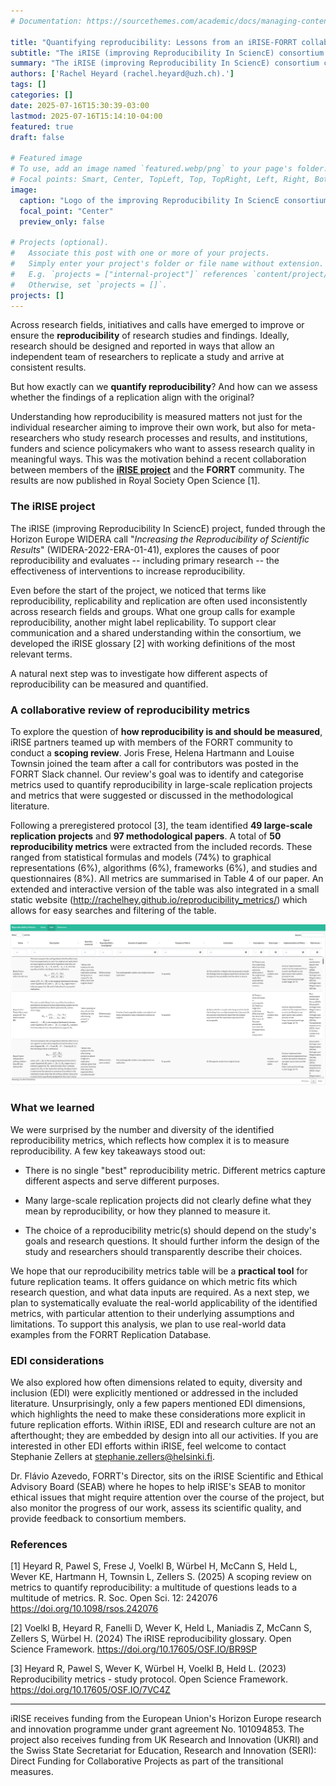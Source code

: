 ```yaml
---
# Documentation: https://sourcethemes.com/academic/docs/managing-content/

title: "Quantifying reproducibility: Lessons from an iRISE-FORRT collaborative project"
subtitle: "The iRISE (improving Reproducibility In SciencE) consortium conducted a scoping review to identify reproducibility metrics. FORRT joined the effort. This piece summarises the lessons learned from this collaborative project."
summary: "The iRISE (improving Reproducibility In SciencE) consortium conducted a scoping review to identify reproducibility metrics. FORRT joined the effort. This piece summarises the lessons learned from this collaborative project."
authors: ['Rachel Heyard (rachel.heyard@uzh.ch).']
tags: []
categories: []
date: 2025-07-16T15:30:39-03:00
lastmod: 2025-07-16T15:14:10-04:00
featured: true
draft: false

# Featured image
# To use, add an image named `featured.webp/png` to your page's folder.
# Focal points: Smart, Center, TopLeft, Top, TopRight, Left, Right, BottomLeft, Bottom, BottomRight.
image:
  caption: "Logo of the improving Reproducibility In SciencE consortium"
  focal_point: "Center"
  preview_only: false

# Projects (optional).
#   Associate this post with one or more of your projects.
#   Simply enter your project's folder or file name without extension.
#   E.g. `projects = ["internal-project"]` references `content/project/deep-learning/index.md`.
#   Otherwise, set `projects = []`.
projects: []
---
```


Across research fields, initiatives and calls have emerged to improve or ensure the **reproducibility** of research studies and findings. Ideally, research should be designed and reported in ways that allow an independent team of researchers to replicate a study and arrive at consistent results.

But how exactly can we **quantify reproducibility**? And how can we assess whether the findings of a replication align with the original?

Understanding how reproducibility is measured matters not just for the individual researcher aiming to improve their own work, but also for meta-researchers who study research processes and results, and institutions, funders and science policymakers who want to assess research quality in meaningful ways. This was the motivation behind a recent collaboration between members of the [**iRISE project**](https://irise-project.eu/) and the **FORRT** community. The results are now published in Royal Society Open Science [1].

### The iRISE project

The iRISE (improving Reproducibility In SciencE) project, funded through the Horizon Europe WIDERA call "*Increasing the Reproducibility of Scientific Results*" (WIDERA-2022-ERA-01-41), explores the causes of poor reproducibility and evaluates -- including primary research -- the effectiveness of interventions to increase reproducibility.

Even before the start of the project, we noticed that terms like reproducibility, replicability and replication are often used inconsistently across research fields and groups. What one group calls for example reproducibility, another might label replicability. To support clear communication and a shared understanding within the consortium, we developed the iRISE glossary [2] with working definitions of the most relevant terms.

A natural next step was to investigate how different aspects of reproducibility can be measured and quantified.

### A collaborative review of reproducibility metrics

To explore the question of **how reproducibility is and should be measured**, iRISE partners teamed up with members of the FORRT community to conduct a **scoping review**. Joris Frese, Helena Hartmann and Louise Townsin joined the team after a call for contributors was posted in the FORRT Slack channel. Our review's goal was to identify and categorise metrics used to quantify reproducibility in large-scale replication projects and metrics that were suggested or discussed in the methodological literature.

Following a preregistered protocol [3], the team identified **49 large-scale replication projects** and **97 methodological papers**. A total of **50 reproducibility metrics** were extracted from the included records. These ranged from statistical formulas and models (74%) to graphical representations (6%), algorithms (6%), frameworks (6%), and studies and questionnaires (8%). All metrics are summarised in Table 4 of our paper. An extended and interactive version of the table was also integrated in a small static website (<http://rachelhey.github.io/reproducibility_metrics/>) which allows for easy searches and filtering of the table.

[![Screenshot of the Table in the interactive app](reprometrics_app.png)](http://rachelhey.github.io/reproducibility_metrics/)

### What we learned

We were surprised by the number and diversity of the identified reproducibility metrics, which reflects how complex it is to measure reproducibility. A few key takeaways stood out:

-   There is no single "best" reproducibility metric. Different metrics capture different aspects and serve different purposes.

-   Many large-scale replication projects did not clearly define what they mean by reproducibility, or how they planned to measure it.

-   The choice of a reproducibility metric(s) should depend on the study's goals and research questions. It should further inform the design of the study and researchers should transparently describe their choices.

We hope that our reproducibility metrics table will be a **practical tool** for future replication teams. It offers guidance on which metric fits which research question, and what data inputs are required. As a next step, we plan to systematically evaluate the real-world applicability of the identified metrics, with particular attention to their underlying assumptions and limitations. To support this analysis, we plan to use real-world data examples from the FORRT Replication Database.

### EDI considerations

We also explored how often dimensions related to equity, diversity and inclusion (EDI) were explicitly mentioned or addressed in the included literature. Unsurprisingly, only a few papers mentioned EDI dimensions, which highlights the need to make these considerations more explicit in future replication efforts. Within iRISE, EDI and research culture are not an afterthought; they are embedded by design into all our activities. If you are interested in other EDI efforts within iRISE, feel welcome to contact Stephanie Zellers at [stephanie.zellers\@helsinki.fi](mailto:stephanie.zellers@helsinki.fi).

Dr. Flávio Azevedo, FORRT's Director, sits on the iRISE Scientific and Ethical Advisory Board (SEAB) where he hopes to help iRISE's SEAB to monitor ethical issues that might require attention over the course of the project, but also monitor the progress of our work, assess its scientific quality, and provide feedback to consortium members.

### References

[1] Heyard R, Pawel S, Frese J, Voelkl B, Würbel H, McCann S, Held L, Wever KE, Hartmann H, Townsin L, Zellers S. (2025) A scoping review on metrics to quantify reproducibility: a multitude of questions leads to a multitude of metrics. R. Soc. Open Sci. 12: 242076 <https://doi.org/10.1098/rsos.242076>

[2] Voelkl B, Heyard R, Fanelli D, Wever K, Held L, Maniadis Z, McCann S, Zellers S, Würbel H. (2024) The iRISE reproducibility glossary. Open Science Framework. <https://doi.org/10.17605/OSF.IO/BR9SP>

[3] Heyard R, Pawel S, Wever K, Würbel H, Voelkl B, Held L. (2023) Reproducibility metrics - study protocol. Open Science Framework. <https://doi.org/10.17605/OSF.IO/7VC4Z>

------------------------------------------------------------------------

iRISE receives funding from the European Union's Horizon Europe research and innovation programme under grant agreement No. 101094853. The project also receives funding from UK Research and Innovation (UKRI) and the Swiss State Secretariat for Education, Research and Innovation (SERI): Direct Funding for Collaborative Projects as part of the transitional measures.
